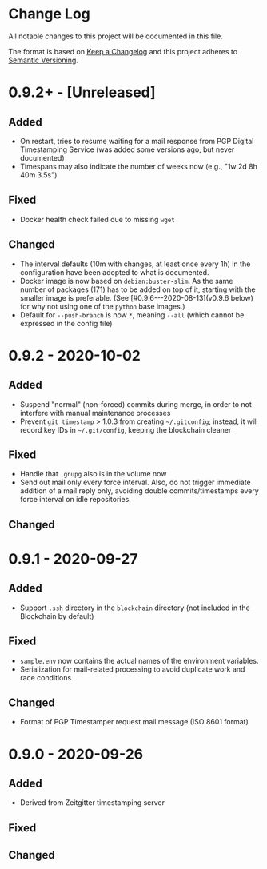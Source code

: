 # Change Log
All notable changes to this project will be documented in this file.

The format is based on [Keep a Changelog](https://keepachangelog.com/)
and this project adheres to [Semantic Versioning](https://semver.org/).


# 0.9.2+ - [Unreleased]
## Added
- On restart, tries to resume waiting for a mail response from PGP Digital
  Timestamping Service (was added some versions ago, but never documented)
- Timespans may also indicate the number of weeks now (e.g.,
  "1w 2d 8h 40m 3.5s")

## Fixed
- Docker health check failed due to missing `wget`

## Changed
- The interval defaults (10m with changes, at least once every 1h)
  in the configuration have been adopted to what is documented.
- Docker image is now based on `debian:buster-slim`. As the same number of
  packages (171) has to be added on top of it, starting with the smaller image
  is preferable. (See [#0.9.6---2020-08-13](v0.9.6 below) for why not using one
  of the `python` base images.)
- Default for `--push-branch` is now `*`, meaning `--all` (which cannot be
  expressed in the config file)


# 0.9.2 - 2020-10-02
## Added
- Suspend "normal" (non-forced) commits during merge, in order to not
  interfere with manual maintenance processes
- Prevent `git timestamp` > 1.0.3 from creating `~/.gitconfig`; instead, it
  will record key IDs in `~/.git/config`, keeping the blockchain cleaner

## Fixed
- Handle that `.gnupg` also is in the volume now
- Send out mail only every force interval. Also, do not trigger immediate
  addition of a mail reply only, avoiding double commits/timestamps every
  force interval on idle repositories.

## Changed


# 0.9.1 - 2020-09-27
## Added
- Support `.ssh` directory in the `blockchain` directory (not included in the
  Blockchain by default)

## Fixed
- `sample.env` now contains the actual names of the environment variables.
- Serialization for mail-related processing to avoid duplicate work and race
  conditions

## Changed
- Format of PGP Timestamper request mail message (ISO 8601 format)


# 0.9.0 - 2020-09-26
## Added
- Derived from Zeitgitter timestamping server

## Fixed

## Changed
